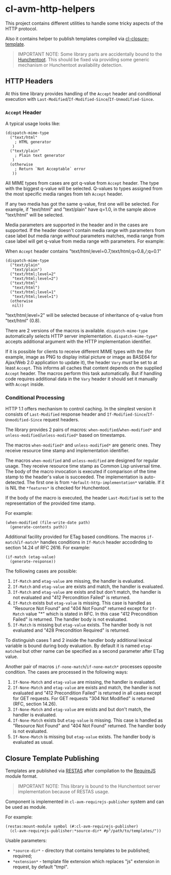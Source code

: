 cl-avm-http-helpers
===================

This project contains different utilities to handle some tricky aspects
of the HTTP protocol.

Also it contains helper to publish templates compiled via 
[cl-closure-template](https://github.com/archimag/cl-closure-template).

> IMPORTANT NOTE:
> Some library parts are accidentally bound to the [Hunchentoot](http://weitz.de/hunchentoot/).
> This should be fixed via providing some generic mechanism or Hunchentoot 
> availability detection.

HTTP Headers
------------

At this time library provides handling of the `Accept` header and 
conditional execution with `Last-Modified`/`If-Modified-Since`/`If-Unmodified-Since`.

### `Accept` Header

A typical usage looks like:

    (dispatch-mime-type
      ("text/html"
        ; HTML generator
       )
      ("text/plain"
        ; Plain text generator
       )
      (otherwise
        ; Return `Not Acceptable` error
       ))

All MIME types from cases are got q-value from `Accept` header. The type
with the biggest q-value will be selected. Q-values to types assigned from
the most specific media ranges from teh `Accept` header.

If any two media has got the same q-value, first one will be selected. 
For example, if "text/html" and "text/plain" have q=1.0, in the sample above 
"text/html" will be selected.

Media parameters are supported in the header and in the cases are supported. 
If the header doesn't contain media range with parameters from case label _but_
media range _without_ parameters matches, media range from case label will get
q-value from media range with parameters. For example:

When `Accept` header contains "text/html;level=0.7,text/html;q=0.8,*/*;q=0.1"

    (dispatch-mime-type
      ("text/plain"
       "text/plain")
      ("text/html;level=2"
       "text/html;level=2")
      ("text/html"
       "text/html")
      ("text/html;level=1"
       "text/html;level=1")
      (otherwise
       nil))

"text/html;level=2" will be selected because of inheritance of q-value from "text/html"
(0.8).

There are 2 versions of the macros is available. `dispatch-mime-type` automatically selects
HTTP server implementation. `dispatch-mime-type*` accepts additional argument with the HTTP
implementation identifier.

If it is possible for clients to receive different MIME types with the (for example, image
as PNG to display initial picture or image as BASE64 for Ajax/Web 2.0 application to update
it), the header `Vary` *must* be set to at least `Accept`. This informs all caches that 
content depends on the supplied `Accept` header. The macros perform this task automatically.
But if handling code requires additional data in the `Vary` header it should set it manually 
with `Accept` inside.

### Conditional Processing

HTTP 1.1 offers mechanism to control caching. In the simplest version it consists of 
`Last-Modified` response header and `If-Modified-Since`/`If-Unmodified-Since` request 
headers.

The library provides 2 pairs of macros: `when-modified`/`when-modified*` and 
`unless-modified`/`unless-modified*` based on timestamps.

The macros `when-modified*` and `unless-modified*` are generic ones. They receive
resource time stamp and implementation identifier.

The macros `when-modified` and `unless-modified` are designed for regular usage. They
receive resource time stamp as Common Lisp universal time. The body of the macro invocation
is executed if comparison of the time stamp to the header's value is succeeded. The 
implementation is auto-detected. The first one is from `*default-http-implementation*` variable.
If it is NIL the `*features*` is checked for Hunchentoot.

If the body of the macro is executed, the header `Last-Modified` is set to the representation
of the provided time stamp.

For example:

    (when-modified (file-write-date path)
      (generate-contents path))

Additional facility provided for ETag based conditions. The macros
`if-match`/`if-match*` handles conditions in `If-Match` header
accodirding to section 14.24 of RFC 2616. For example:

    (if-match (etag-value)
      (generate-response))
      
The folliowing cases are possible:

1. `If-Match` and `etag-value` are missing, the handler is
   evaluated.
2. `If-Match` and `etag-value` are exists and match, the handler is
   evaluated.
3. `If-Match` and `etag-value` are exists and but don't match, the
   handler is not evaluated and "412 Percondition Failed" is
   returned.
4. `If-Match` exists but `etag-value` is missing. This case is handled
   as "Resource Not Found" and "404 Not Found" returned except for
   `If-Match` value "*" which is stated in RFC. In this case "412
   Precondition Failed" is returned. The handler body is not
   evaluated.
5. `If-Match` is missing but `etag-value` exists. The handler body is
   not evaluated and "428 Precondition Required" is returned.

To distinguish cases 1 and 2 inside the handler body additional
lexical variable is bound during body evaluation. By default it is
named `etag-matched` but other name can be specified as a second
parameter after ETag value.

Another pair of macros `if-none-match`/`if-none-match*` processes
opposite condition. The cases are processed in the following ways:

1. `If-None-Match` and `etag-value` are missing, the handler is
   evaluated.
2. `If-None-Match` and `etag-value` are exists and match, the handler is
   not evaluated and "412 Precondition Failed" is returned in all
   cases except for GET requests. For GET requests "304 Not Modified"
   is returned (RFC, section 14.26).
3. `If-None-Match` and `etag-value` are exists and but don't match, the
   handler is evaluated.
4. `If-None-Match` exists but `etag-value` is missing. This case is
   handled as "Resource Not Found" and "404 Not Found" returned. The
   handler body is not evaluated.
5. `If-None-Match` is missing but `etag-value` exists. The handler body is
   evaluated as usual.

Closure Template Publishing
---------------------------

Templates are published via [RESTAS](https://github.com/archimag/restas) after 
compilation to the [RequireJS](http://requirejs.org/) module format.

> IMPORTANT NOTE:
> This library is bound to the Hunchentoot server implementation because of RESTAS usage.

Component is implemented in `cl-avm-requirejs-publisher` system and can be used as module.

For example:

    (restas:mount-module symbol (#:cl-avm-requirejs-publisher)
      (cl-avm-requirejs-publisher:*source-dir* #p"/path/to/templates/"))

Usable parameters:
- `*source-dir*` - directory that contains templates to be published; required;
- `*extension*` - template file extension which replaces "js" extension in request,
  by default "tmpl".
